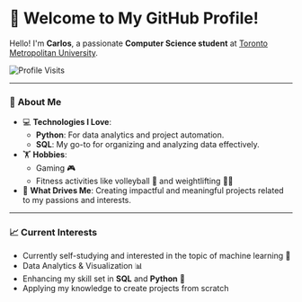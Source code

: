# 👋 Welcome to My GitHub Profile!

Hello! I'm **Carlos**, a passionate **Computer Science student** at [Toronto Metropolitan University](https://www.torontomu.ca/).

![Profile Visits](https://komarev.com/ghpvc/?username=CarlosCarandang&style=flat-square&color=blue)

---

### 🌟 **About Me**
- 💻 **Technologies I Love**:
  - **Python**: For data analytics and project automation.
  - **SQL**: My go-to for organizing and analyzing data effectively.
- 🏋️ **Hobbies**:
  - Gaming 🎮
  - Fitness activities like volleyball 🏐 and weightlifting 🏋️‍♂️
- 🎯 **What Drives Me**: Creating impactful and meaningful projects related to my passions and interests.
---

### 📈 **Current Interests**
- Currently self-studying and interested in the topic of machine learning 🤖
- Data Analytics & Visualization 📊
- Enhancing my skill set in **SQL** and **Python** 🐍
- Applying my knowledge to create projects from scratch
